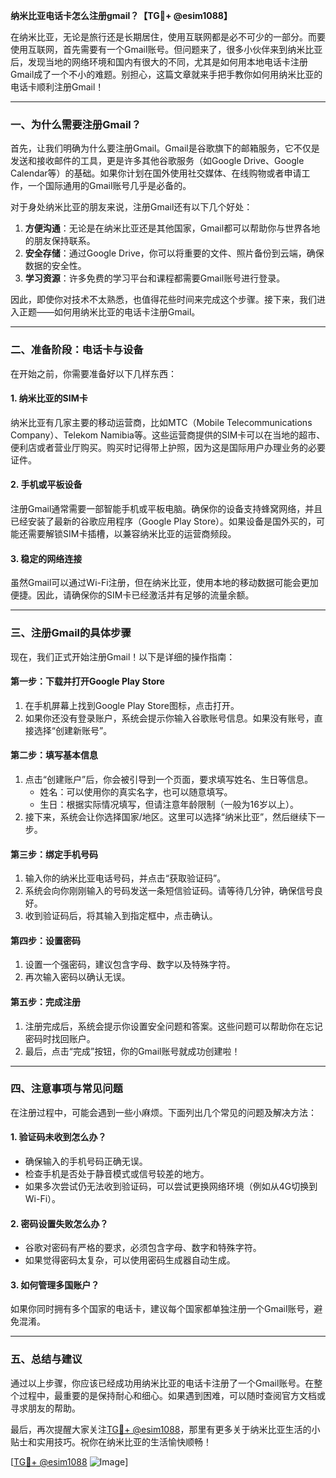 **纳米比亚电话卡怎么注册gmail？【TG💪+ @esim1088】**

在纳米比亚，无论是旅行还是长期居住，使用互联网都是必不可少的一部分。而要使用互联网，首先需要有一个Gmail账号。但问题来了，很多小伙伴来到纳米比亚后，发现当地的网络环境和国内有很大的不同，尤其是如何用本地电话卡注册Gmail成了一个不小的难题。别担心，这篇文章就来手把手教你如何用纳米比亚的电话卡顺利注册Gmail！

---

### 一、为什么需要注册Gmail？

首先，让我们明确为什么要注册Gmail。Gmail是谷歌旗下的邮箱服务，它不仅是发送和接收邮件的工具，更是许多其他谷歌服务（如Google Drive、Google Calendar等）的基础。如果你计划在国外使用社交媒体、在线购物或者申请工作，一个国际通用的Gmail账号几乎是必备的。

对于身处纳米比亚的朋友来说，注册Gmail还有以下几个好处：
1. **方便沟通**：无论是在纳米比亚还是其他国家，Gmail都可以帮助你与世界各地的朋友保持联系。
2. **安全存储**：通过Google Drive，你可以将重要的文件、照片备份到云端，确保数据的安全性。
3. **学习资源**：许多免费的学习平台和课程都需要Gmail账号进行登录。

因此，即使你对技术不太熟悉，也值得花些时间来完成这个步骤。接下来，我们进入正题——如何用纳米比亚的电话卡注册Gmail。

---

### 二、准备阶段：电话卡与设备

在开始之前，你需要准备好以下几样东西：

#### 1. 纳米比亚的SIM卡
纳米比亚有几家主要的移动运营商，比如MTC（Mobile Telecommunications Company）、Telekom Namibia等。这些运营商提供的SIM卡可以在当地的超市、便利店或者营业厅购买。购买时记得带上护照，因为这是国际用户办理业务的必要证件。

#### 2. 手机或平板设备
注册Gmail通常需要一部智能手机或平板电脑。确保你的设备支持蜂窝网络，并且已经安装了最新的谷歌应用程序（Google Play Store）。如果设备是国外买的，可能还需要解锁SIM卡插槽，以兼容纳米比亚的运营商频段。

#### 3. 稳定的网络连接
虽然Gmail可以通过Wi-Fi注册，但在纳米比亚，使用本地的移动数据可能会更加便捷。因此，请确保你的SIM卡已经激活并有足够的流量余额。

---

### 三、注册Gmail的具体步骤

现在，我们正式开始注册Gmail！以下是详细的操作指南：

#### 第一步：下载并打开Google Play Store
1. 在手机屏幕上找到Google Play Store图标，点击打开。
2. 如果你还没有登录账户，系统会提示你输入谷歌账号信息。如果没有账号，直接选择“创建新账号”。

#### 第二步：填写基本信息
1. 点击“创建账户”后，你会被引导到一个页面，要求填写姓名、生日等信息。
   - 姓名：可以使用你的真实名字，也可以随意填写。
   - 生日：根据实际情况填写，但请注意年龄限制（一般为16岁以上）。
2. 接下来，系统会让你选择国家/地区。这里可以选择“纳米比亚”，然后继续下一步。

#### 第三步：绑定手机号码
1. 输入你的纳米比亚电话号码，并点击“获取验证码”。
2. 系统会向你刚刚输入的号码发送一条短信验证码。请等待几分钟，确保信号良好。
3. 收到验证码后，将其输入到指定框中，点击确认。

#### 第四步：设置密码
1. 设置一个强密码，建议包含字母、数字以及特殊字符。
2. 再次输入密码以确认无误。

#### 第五步：完成注册
1. 注册完成后，系统会提示你设置安全问题和答案。这些问题可以帮助你在忘记密码时找回账户。
2. 最后，点击“完成”按钮，你的Gmail账号就成功创建啦！

---

### 四、注意事项与常见问题

在注册过程中，可能会遇到一些小麻烦。下面列出几个常见的问题及解决方法：

#### 1. 验证码未收到怎么办？
- 确保输入的手机号码正确无误。
- 检查手机是否处于静音模式或信号较差的地方。
- 如果多次尝试仍无法收到验证码，可以尝试更换网络环境（例如从4G切换到Wi-Fi）。

#### 2. 密码设置失败怎么办？
- 谷歌对密码有严格的要求，必须包含字母、数字和特殊字符。
- 如果觉得密码太复杂，可以使用密码生成器自动生成。

#### 3. 如何管理多国账户？
如果你同时拥有多个国家的电话卡，建议每个国家都单独注册一个Gmail账号，避免混淆。

---

### 五、总结与建议

通过以上步骤，你应该已经成功用纳米比亚的电话卡注册了一个Gmail账号。在整个过程中，最重要的是保持耐心和细心。如果遇到困难，可以随时查阅官方文档或寻求朋友的帮助。

最后，再次提醒大家关注[TG💪+ @esim1088](https://t.me/s/esim1088)，那里有更多关于纳米比亚生活的小贴士和实用技巧。祝你在纳米比亚的生活愉快顺畅！

[[TG💪+ @esim1088](https://t.me/s/esim1088) ![Image](https://i.postimg.cc/4NQfJmqS/Snipaste-2025-05-13-00-14-12.png)]